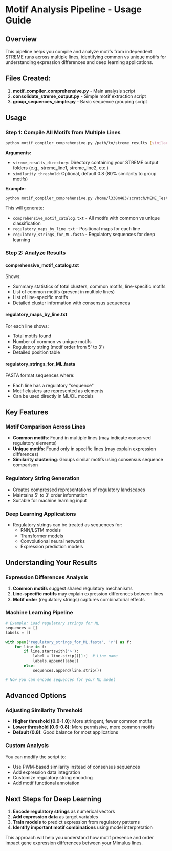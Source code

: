 # Motif Analysis Pipeline - Usage Guide

## Overview
This pipeline helps you compile and analyze motifs from independent STREME runs across multiple lines, identifying common vs unique motifs for understanding expression differences and deep learning applications.

## Files Created:

1. **motif_compiler_comprehensive.py** - Main analysis script
2. **consolidate_streme_output.py** - Simple motif extraction script
3. **group_sequences_simple.py** - Basic sequence grouping script

## Usage

### Step 1: Compile All Motifs from Multiple Lines

```bash
python motif_compiler_comprehensive.py /path/to/streme_results [similarity_threshold]
```

**Arguments:**
- `streme_results_directory`: Directory containing your STREME output folders (e.g., streme_line1, streme_line2, etc.)
- `similarity_threshold`: Optional, default 0.8 (80% similarity to group motifs)

**Example:**
```bash
python motif_compiler_comprehensive.py /home/l338m483/scratch/MEME_Test/All_lines 0.8
```

This will generate:
- `comprehensive_motif_catalog.txt` - All motifs with common vs unique classification
- `regulatory_maps_by_line.txt` - Positional maps for each line
- `regulatory_strings_for_ML.fasta` - Regulatory sequences for deep learning

### Step 2: Analyze Results

#### comprehensive_motif_catalog.txt
Shows:
- Summary statistics of total clusters, common motifs, line-specific motifs
- List of common motifs (present in multiple lines)
- List of line-specific motifs
- Detailed cluster information with consensus sequences

#### regulatory_maps_by_line.txt
For each line shows:
- Total motifs found
- Number of common vs unique motifs
- Regulatory string (motif order from 5' to 3')
- Detailed position table

#### regulatory_strings_for_ML.fasta
FASTA format sequences where:
- Each line has a regulatory "sequence" 
- Motif clusters are represented as elements
- Can be used directly in ML/DL models

## Key Features

### Motif Comparison Across Lines
- **Common motifs**: Found in multiple lines (may indicate conserved regulatory elements)
- **Unique motifs**: Found only in specific lines (may explain expression differences)
- **Similarity clustering**: Groups similar motifs using consensus sequence comparison

### Regulatory String Generation
- Creates compressed representations of regulatory landscapes
- Maintains 5' to 3' order information
- Suitable for machine learning input

### Deep Learning Applications
- Regulatory strings can be treated as sequences for:
  - RNN/LSTM models
  - Transformer models
  - Convolutional neural networks
  - Expression prediction models

## Understanding Your Results

### Expression Differences Analysis
1. **Common motifs** suggest shared regulatory mechanisms
2. **Line-specific motifs** may explain expression differences between lines
3. **Motif order** (regulatory strings) captures combinatorial effects

### Machine Learning Pipeline
```python
# Example: Load regulatory strings for ML
sequences = []
labels = []

with open('regulatory_strings_for_ML.fasta', 'r') as f:
    for line in f:
        if line.startswith('>'):
            label = line.strip()[1:]  # Line name
            labels.append(label)
        else:
            sequences.append(line.strip())

# Now you can encode sequences for your ML model
```

## Advanced Options

### Adjusting Similarity Threshold
- **Higher threshold (0.9-1.0)**: More stringent, fewer common motifs
- **Lower threshold (0.6-0.8)**: More permissive, more common motifs
- **Default (0.8)**: Good balance for most applications

### Custom Analysis
You can modify the script to:
- Use PWM-based similarity instead of consensus sequences
- Add expression data integration
- Customize regulatory string encoding
- Add motif functional annotation

## Next Steps for Deep Learning

1. **Encode regulatory strings** as numerical vectors
2. **Add expression data** as target variables
3. **Train models** to predict expression from regulatory patterns
4. **Identify important motif combinations** using model interpretation

This approach will help you understand how motif presence and order impact gene expression differences between your Mimulus lines.
